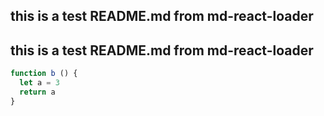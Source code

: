 ## this is a test README.md from md-react-loader ##
## this is a test README.md from md-react-loader ##

```js
function b () {
  let a = 3
  return a
}
```
